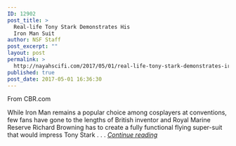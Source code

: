 ```yaml
---
ID: 12902
post_title: >
  Real-life Tony Stark Demonstrates His
  Iron Man Suit
author: NSF Staff
post_excerpt: ""
layout: post
permalink: >
  http://nayahscifi.com/2017/05/01/real-life-tony-stark-demonstrates-iron-man-suit/
published: true
post_date: 2017-05-01 16:36:30
---
```

From CBR.com

While Iron Man remains a popular choice among cosplayers at conventions, few fans have gone to the lengths of British inventor and Royal Marine Reserve Richard Browning has to create a fully functional flying super-suit that would impress Tony Stark . . . <a href="http://www.cbr.com/real-life-tony-stark-iron-man-suit/"><em>Continue reading</em></a>